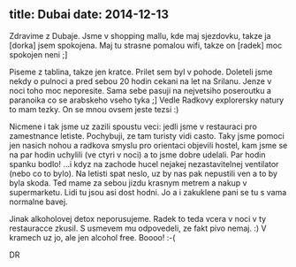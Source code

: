 title: Dubai
date: 2014-12-13
---

Zdravime z Dubaje. Jsme v shopping mallu, kde maj sjezdovku, takze ja [dorka] jsem spokojena. Maj tu strasne pomalou wifi, takze on [radek] moc spokojen neni ;]

Piseme z tablina, takze jen kratce. Prilet sem byl v pohode. Doleteli jsme nekdy o pulnoci a pred sebou 20 hodin cekani na let na Srilanu. Jenze v noci toho moc neporesite. Sama sebe pasuji na nejvetsiho poseroutku a paranoika co se arabskeho vseho tyka ;] Vedle Radkovy explorersky natury to mam tezky. On se mnou ovsem jeste tezsi :)

Nicmene i tak jsme uz zazili spoustu veci: jedli jsme v restauraci pro zamestnance letiste. Pochybuji, ze tam turisty vidi casto. Taky jsme pomoci jen nasich nohou a radkova smyslu pro orientaci objevili hostel, kam jsme se na par hodin uchylili (ve ctyri v noci) a to jsme dobre udelali. Par hodin spanku bodlo! ...i kdyz na zachode hucel nejakej nezastavitelnej ventilator (nebo co to bylo). Na letisti spat neslo, uz by nas pak nepustili ven a to by byla skoda. Ted mame za sebou jizdu krasnym metrem a nakup v supermarketu. Lidi tu jsou asi dost hodni. Jo a i zakuklene pani se tu s vama normalne bavej.

Jinak alkoholovej detox neporusujeme. Radek to teda vcera v noci v ty restauracce zkusil. S usmevem mu odpovedeli, ze fakt pivo nemaj. :) V kramech uz jo, ale jen alcohol free. Boooo! :-(

DR
